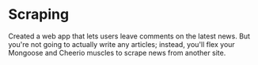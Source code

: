 # Scraping
Created a web app that lets users leave comments on the latest news. But you're not going to actually write any articles; instead, you'll flex your Mongoose and Cheerio muscles to scrape news from another site.
